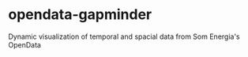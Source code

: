 # opendata-gapminder
Dynamic visualization of temporal and spacial data from Som Energia's OpenData
